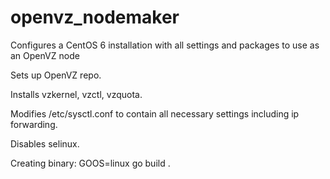 # openvz_nodemaker
Configures a CentOS 6 installation with all settings and packages to use as an OpenVZ node

Sets up OpenVZ repo.

Installs vzkernel, vzctl, vzquota.

Modifies /etc/sysctl.conf to contain all necessary settings including ip forwarding.

Disables selinux.

Creating binary:
GOOS=linux go build .

